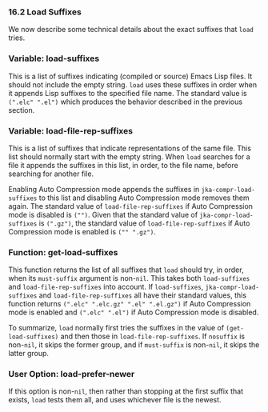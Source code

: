 

### 16.2 Load Suffixes

We now describe some technical details about the exact suffixes that `load` tries.

### Variable: **load-suffixes**

This is a list of suffixes indicating (compiled or source) Emacs Lisp files. It should not include the empty string. `load` uses these suffixes in order when it appends Lisp suffixes to the specified file name. The standard value is `(".elc" ".el")` which produces the behavior described in the previous section.

### Variable: **load-file-rep-suffixes**

This is a list of suffixes that indicate representations of the same file. This list should normally start with the empty string. When `load` searches for a file it appends the suffixes in this list, in order, to the file name, before searching for another file.

Enabling Auto Compression mode appends the suffixes in `jka-compr-load-suffixes` to this list and disabling Auto Compression mode removes them again. The standard value of `load-file-rep-suffixes` if Auto Compression mode is disabled is `("")`. Given that the standard value of `jka-compr-load-suffixes` is `(".gz")`, the standard value of `load-file-rep-suffixes` if Auto Compression mode is enabled is `("" ".gz")`.

### Function: **get-load-suffixes**

This function returns the list of all suffixes that `load` should try, in order, when its `must-suffix` argument is non-`nil`. This takes both `load-suffixes` and `load-file-rep-suffixes` into account. If `load-suffixes`, `jka-compr-load-suffixes` and `load-file-rep-suffixes` all have their standard values, this function returns `(".elc" ".elc.gz" ".el" ".el.gz")` if Auto Compression mode is enabled and `(".elc" ".el")` if Auto Compression mode is disabled.

To summarize, `load` normally first tries the suffixes in the value of `(get-load-suffixes)` and then those in `load-file-rep-suffixes`. If `nosuffix` is non-`nil`, it skips the former group, and if `must-suffix` is non-`nil`, it skips the latter group.

### User Option: **load-prefer-newer**

If this option is non-`nil`, then rather than stopping at the first suffix that exists, `load` tests them all, and uses whichever file is the newest.
